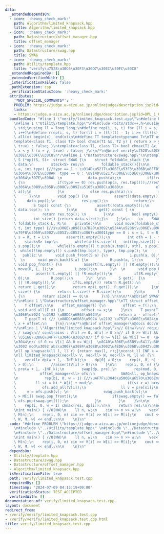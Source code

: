 ```yaml
---
data:
  _extendedDependsOn:
  - icon: ':heavy_check_mark:'
    path: Algorithm/limited_knapsack.hpp
    title: Algorithm/limited_knapsack.hpp
  - icon: ':heavy_check_mark:'
    path: Datastructure/offset_manager.hpp
    title: offset_manager
  - icon: ':heavy_check_mark:'
    path: Datastructure/swag.hpp
    title: SWAG
  - icon: ':heavy_check_mark:'
    path: Utility/template.hpp
    title: "verify\u7528\u30C6\u30F3\u30D7\u30EC\u30FC\u30C8"
  _extendedRequiredBy: []
  _extendedVerifiedWith: []
  _isVerificationFailed: false
  _pathExtension: cpp
  _verificationStatusIcon: ':heavy_check_mark:'
  attributes:
    '*NOT_SPECIAL_COMMENTS*': ''
    PROBLEM: https://judge.u-aizu.ac.jp/onlinejudge/description.jsp?id=DPL_1_G&lang=jp
    links:
    - https://judge.u-aizu.ac.jp/onlinejudge/description.jsp?id=DPL_1_G&lang=jp
  bundledCode: "#line 1 \"verify/limited_knapsack.test.cpp\"\n#define PROBLEM \"https://judge.u-aizu.ac.jp/onlinejudge/description.jsp?id=DPL_1_G&lang=jp\"\
    \n#line 1 \"Utility/template.hpp\"\n#include <bits/stdc++.h>\nusing namespace\
    \ std;\nusing ll = long long;\n#define rep(i, s, t) for (ll i = s; i < (ll)(t);\
    \ i++)\n#define rrep(i, s, t) for(ll i = (ll)(t) - 1; i >= (ll)(s); i--)\n#define\
    \ all(x) begin(x), end(x)\n\n#define TT template<typename T>\nTT using vec = vector<T>;\n\
    template<class T1, class T2> bool chmin(T1 &x, T2 y) { return x > y ? (x = y,\
    \ true) : false; }\ntemplate<class T1, class T2> bool chmax(T1 &x, T2 y) { return\
    \ x < y ? (x = y, true) : false; }\n\n/*\n@brief verify\u7528\u30C6\u30F3\u30D7\
    \u30EC\u30FC\u30C8\n*/\n#line 1 \"Datastructure/swag.hpp\"\n\ntemplate<class S,\
    \ S (*op)(S, S)>  struct SWAG {\n    struct foldable_stack {\n        stack<S>\
    \ data;\n        stack<S> res;\n        foldable_stack(){}\n\n        void push(S\
    \ a, int type) {//type == 1 : \u914D\u5217\u306E\u53F3\u306B\u8FFD\u52A0\u3001\
    \u3064\u307E\u308AR  type == 0 : \u914D\u5217\u306E\u5DE6\u306B\u8FFD\u52A0\u3001\
    \u3064\u307E\u308AL \n            data.push(a);\n            if(!res.empty())\
    \ {\n               if(type == 0) res.push(op(a, res.top()));//res\u304C\u7A7A\
    \u306A\u3089\u305D\u308C\u3092\u5165\u308C\u308B\n               else res.push(op(res.top(),\
    \ a));\n            }\n            else res.push(a);\n            return;\n  \
    \      }\n\n        void pop() {\n            assert(!data.empty());\n       \
    \     data.pop();\n            res.pop();\n            return;\n        }\n\n\
    \        S top() const {\n            assert(!data.empty());\n            return\
    \ data.top(); \n        }\n\n        S get() const { \n            assert(!data.empty());\n\
    \            return res.top(); \n        }\n\n        bool empty() {return data.empty();}\n\
    \        int size() {return data.size();}\n    };\n\n    \n    SWAG() {}\n   \
    \ foldable_stack L, R;\n    private:\n\n      void move(foldable_stack& s, foldable_stack&\
    \ t, int type) {//s\u306E\u8981\u7D20\u3092\u534A\u5206t\u306E\u8981\u7D20\u306B\
    \u79FB\u3059\u3002\u3053\u3053\u3067\u3001type == 0 : s = L, t = R  type == 1\
    \ s = R, t = L\n        assert(t.empty());\n        int oth = 1 - type;\n    \
    \    stack<S> tmp;\n        while(int(s.size()) - int(tmp.size()) > 1) tmp.push(s.top()),\
    \ s.pop();\n        while(!s.empty()) t.push(s.top(), oth), s.pop(); \n      \
    \  while(!tmp.empty()) s.push(tmp.top(), type), tmp.pop(); \n      }\n    \n \
    \   public:\n      void push_front(S a) {\n          L.push(a, 0);\n      }\n\
    \  \n      void push_back(S a) {\n          R.push(a, 1);\n      }\n  \n     \
    \ void pop_front() {\n          assert(!L.empty() || !R.empty());\n          if(L.empty())\
    \ move(R, L, 1);\n          L.pop();\n      }\n  \n      void pop_back() {\n \
    \         assert(!L.empty() || !R.empty());\n          if(R.empty()) move(L, R,\
    \ 0);\n          R.pop();\n      }\n  \n\n      S get()  {\n        assert(!L.empty()\
    \ || !R.empty());\n        if(L.empty()) return R.get();\n        if(R.empty())\
    \ return L.get();\n        return op(L.get(), R.get());\n      }\n\n      int\
    \ size() {\n        return L.size() + R.size();\n      }\n\n      bool empty()\
    \ {\n        return size() == 0;\n      }\n};\n\n\n/*\n@brief SWAG\n@docs doc/swag.md\n\
    */\n#line 1 \"Datastructure/offset_manager.hpp\"\nTT struct offset_manager {\n\
    \    T offset;\n\n    offset_manager() {\n        offset = T();\n    }\n\n   \
    \ void add_all(T x) {\n        offset += x;\n    }\n\n    T push(T x) {// \u751F\
    \u306E\u5024 \u2192 \u88DC\u6B63\u5024\n        return x - offset;\n    }\n\n\
    \    T pop(T x) {// \u88DC\u6B63\u5024 \u2192 \u751F\u306E\u5024\n        return\
    \ x + offset;\n    }\n};\n\n/*\n@brief offset_manager\n@docs doc/offset_manager.md\n\
    */\n#line 1 \"Algorithm/limited_knapsack.hpp\"\n// O(nw)\n// require : offset_manager\
    \ / swag\n// constrains : V[i] >= 0, W[i] > 0 \n// if 0 >= W[i] && V[i] >= 0 \
    \ \u5168\u3066\u4F7F\u3046\u3002\n// if 0 >= V[i] && W[i] >= 0  \u4F7F\u308F\u306A\
    \u3044\n// if 0 >= V[i] && 0 >= W[i]  \u8CA0\u306E\u65B9\u5411\u3092\u6301\u3064\
    \u3002 mod\u3092 abs\u3067\u3084\u308B\u3002\u4ED6\u306B\u3042\u308B\uFF1F\n\n\
    \nll op_knapsack(ll l, ll r) {return max(l, r);}\nconst ll INF_k = 1001001001001001001;\n\
    \nll limited_knapsack(vec<ll> V, vec<ll> W, vec<ll> M, ll w) {\n    int n = V.size();\n\
    \    vec<ll> dp(w + 1, -INF_k);\n    dp[0] = 0;\n    rep(i, 0, n) {\n        assert(W[i]\
    \ > 0);\n        //assert(V[i] > 0);\n    }\n\n    rep(i, 0, n) {\n        vec<ll>\
    \ pre(w + 1, -INF_k);\n        swap(dp, pre);\n        rep(mod, 0, W[i]) {\n \
    \           offset_manager<ll> ofs;\n            SWAG<ll, op_knapsack> swag; \n\
    \n            rep(bi, 0, w + 1) {//\u4F7F\u3046\u500B\u6570\u306Emax\n       \
    \         ll si = bi * W[i] + mod;\n                if(si > w) break;\n\n    \
    \            ofs.add_all(V[i]);\n                ll v = pre[si];\n           \
    \     v = ofs.push(v); \n                swag.push_back(v);\n                if(bi\
    \ > M[i]) swag.pop_front();\n                if(swag.empty() == false) chmax(dp[si],\
    \ ofs.pop(swag.get()));\n            }\n        }\n    }\n\n\n    ll res = -1;\n\
    \    rep(i, 0, w + 1) chmax(res, dp[i]);\n\n    return res;\n}\n\n#line 6 \"verify/limited_knapsack.test.cpp\"\
    \nint main() { //O(NW)\n    ll n, w;\n    cin >> n >> w;\n    vec<ll> V(n), W(n),\
    \ M(n);\n    rep(i, 0, n) cin >> V[i] >> W[i] >> M[i];\n    cout << limited_knapsack(V,\
    \ W, M, w) << endl;\n\n    \n}\n"
  code: "#define PROBLEM \"https://judge.u-aizu.ac.jp/onlinejudge/description.jsp?id=DPL_1_G&lang=jp\"\
    \n#include \"../Utility/template.hpp\" \n#include \"../Datastructure/swag.hpp\"\
    \n#include \"../Datastructure/offset_manager.hpp\"\n#include \"../Algorithm/limited_knapsack.hpp\"\
    \nint main() { //O(NW)\n    ll n, w;\n    cin >> n >> w;\n    vec<ll> V(n), W(n),\
    \ M(n);\n    rep(i, 0, n) cin >> V[i] >> W[i] >> M[i];\n    cout << limited_knapsack(V,\
    \ W, M, w) << endl;\n\n    \n}\n"
  dependsOn:
  - Utility/template.hpp
  - Datastructure/swag.hpp
  - Datastructure/offset_manager.hpp
  - Algorithm/limited_knapsack.hpp
  isVerificationFile: true
  path: verify/limited_knapsack.test.cpp
  requiredBy: []
  timestamp: '2024-07-09 04:15:19+09:00'
  verificationStatus: TEST_ACCEPTED
  verifiedWith: []
documentation_of: verify/limited_knapsack.test.cpp
layout: document
redirect_from:
- /verify/verify/limited_knapsack.test.cpp
- /verify/verify/limited_knapsack.test.cpp.html
title: verify/limited_knapsack.test.cpp
---
```

